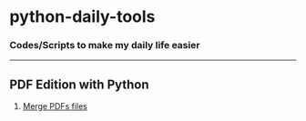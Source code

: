 # python-daily-tools

### Codes/Scripts to make my daily life easier

---

## PDF Edition with Python

1. [Merge PDFs files](https://github.com/giovanimachado/python-daily-tools/blob/master/pdf-editor/pdf_merger.py)


